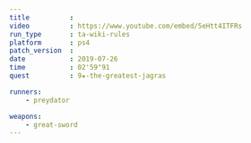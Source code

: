 ```yaml
---
title          :
video          : https://www.youtube.com/embed/5eHtt4ITFRs
run_type       : ta-wiki-rules
platform       : ps4
patch_version  : 
date           : 2019-07-26
time           : 02'59"91
quest          : 9★-the-greatest-jagras

runners:
    - preydator

weapons:
    - great-sword
---
```

